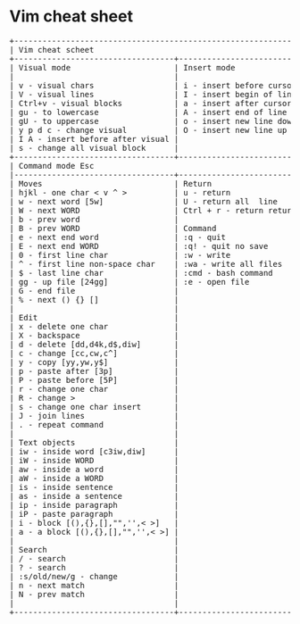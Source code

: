 <h1>Vim cheat sheet</h1>

<pre>
+------------------------------------------------------------------------+
| Vim cheat scheet                                                       |
+----------------------------------+-------------------------------------+
| Visual mode                      | Insert mode                         |
|                                  |                                     |
| v - visual chars                 | i - insert before cursor            |
| V - visual lines                 | I - insert begin of line            |
| Ctrl+v - visual blocks           | a - insert after cursor             |
| gu - to lowercase                | A - insert end of line              |
| gU - to uppercase                | o - insert new line down            |
| y p d c - change visual          | O - insert new line up              |
| I A - insert before after visual |                                     |
| s - change all visual block      |                                     |
+----------------------------------+-------------------------------------+
| Command mode Esc                                                       |
|----------------------------------+-------------------------------------+
| Moves                            | Return                              |
| hjkl - one char < v ^ >          | u - return                          |
| w - next word [5w]               | U - return all  line                |
| W - next WORD                    | Ctrl + r - return return            |
| b - prev word                    |                                     |
| B - prev WORD                    | Command                             |
| e - next end word                | :q - quit                           |
| E - next end WORD                | :q! - quit no save                  |
| 0 - first line char              | :w - write                          |
| ^ - first line non-space char    | :wa - write all files               |
| $ - last line char               | :cmd - bash command                 |
| gg - up file [24gg]              | :e - open file                      |
| G - end file                     |                                     |
| % - next () {} []                |                                     |
|                                  |                                     |
| Edit                             |                                     |
| x - delete one char              |                                     |
| X - backspace                    |                                     |
| d - delete [dd,d4k,d$,diw]       |                                     |
| c - change [cc,cw,c^]            |                                     |
| y - copy [yy,yw,y$]              |                                     |
| p - paste after [3p]             |                                     |
| P - paste before [5P]            |                                     |
| r - change one char              |                                     |
| R - change >                     |                                     |
| s - change one char insert       |                                     |
| J - join lines                   |                                     |
| . - repeat command               |                                     |
|                                  |                                     |
| Text objects                     |                                     |
| iw - inside word [c3iw,diw]      |                                     |
| iW - inside WORD                 |                                     |
| aw - inside a word               |                                     |
| aW - inside a WORD               |                                     |
| is - inside sentence             |                                     |
| as - inside a sentence           |                                     |
| ip - inside paragraph            |                                     |
| iP - paste paragraph             |                                     |
| i - block [(),{},[],"",'',< >]   |                                     |
| a - a block [(),{},[],"",'',< >] |                                     |
|                                  |                                     |
| Search                           |                                     |
| / - search                       |                                     |
| ? - search                       |                                     |
| :s/old/new/g - change            |                                     |
| n - next match                   |                                     |
| N - prev match                   |                                     |
|                                  |                                     |
+----------------------------------+-------------------------------------|
</pre>